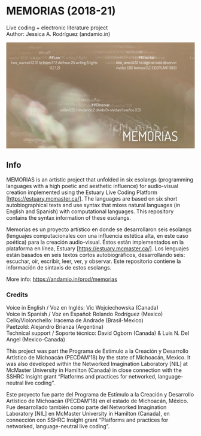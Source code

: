# MEMORIAS (2018-21)
Live coding + electronic literature project <br/>
Author: Jessica A. Rodríguez (andamio.in) <br/>

![MEMORIAS'S IMAGE](/img/memoriasStill3.png)

## Info

MEMORIAS is an artistic project that unfolded in six esolangs (programming languages ​​with a high poetic and aesthetic influence) for audio-visual creation implemented using the Estuary Live Coding Platform [https://estuary.mcmaster.ca/]. The languages ​​are based on six short autobiographical texts and use syntax that mixes natural languages (in English and Spanish) ​​with computational languages. This repository contains the syntax information of these esolangs. <br/>

Memorias es un proyecto artístico en donde se desarrollaron seis esolangs (lenguajes computacionales con una influencia estética alta, en este caso poética) para la creación audio-visual. Éstos están implementados en la plataforma en línea, Estuary [https://estuary.mcmaster.ca/]. Los lenguajes están basados en seis textos cortos autobiográficos, desarrollando seis: escuchar, oír, escribir, leer, ver, y observar. Este repositorio contiene la información de sintaxis de estos esolangs.<br/>

More info: https://andamio.in/prod/memorias <br/>

### Credits
Voice in English / Voz en Inglés: Vic Wojciechowska (Canada) <br/>
Voice in Spanish / Voz en Español: Rolando Rodríguez (Mexico) <br/>
Cello/Violonchello: Iracema de Andrade (Brasil-Mexico) <br/>
Paetzold: Alejandro Brianza (Argentina) <br/>
Technical support / Soporte técnico:  David Ogborn (Canada) & Luis N. Del Angel (Mexico-Canada) <br/>

This project was part the Programa de Estímulo a la Creación y Desarrollo Artístico de Michoacán (PECDAM’18) by the state of Michoacán, Mexico. It was also developed within the Networked Imagination Laboratory [NIL] at McMaster University in Hamilton (Canada) in close connection with the SSHRC Insight grant “Platforms and practices for networked, language-neutral live coding”.

Este proyecto fue parte del Programa de Estímulo a la Creación y Desarrollo Artístico de Michoacán (PECDAM’18) en el estado de Michoacán, México. Fue desarrollado también como parte del Networked Imagination Laboratory [NIL] en McMaster University in Hamilton (Canada), en connección con SSHRC Insight grant “Platforms and practices for networked, language-neutral live coding”.
